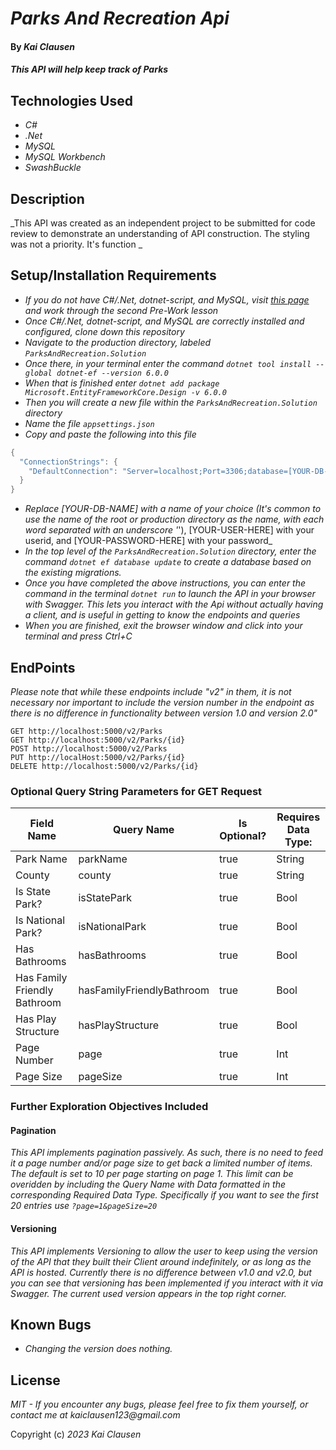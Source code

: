 # _Parks And Recreation Api_

#### By _**Kai Clausen**_

#### _This API will help keep track of Parks_

## Technologies Used

* _C#_
* _.Net_
* _MySQL_
* _MySQL Workbench_
* _SwashBuckle_

## Description

_This API was created as an independent project to be submitted for code review to demonstrate an understanding of API construction. The styling was not a priority. It's function _

## Setup/Installation Requirements

* _If you do not have C#/.Net, dotnet-script, and MySQL, visit [this page](https://www.learnhowtoprogram.com/c-and-net) and work through the second Pre-Work lesson_
* _Once C#/.Net, dotnet-script, and MySQL are correctly installed and configured, clone down this repository_
* _Navigate to the production directory, labeled ```ParksAndRecreation.Solution```_
* _Once there, in your terminal enter the command ```dotnet tool install --global dotnet-ef --version 6.0.0```_
* _When that is finished enter ```dotnet add package Microsoft.EntityFrameworkCore.Design -v 6.0.0```_
* _Then you will create a new file within the ```ParksAndRecreation.Solution``` directory_
* _Name the file ```appsettings.json```_
* _Copy and paste the following into this file_

```cs
{
  "ConnectionStrings": {
    "DefaultConnection": "Server=localhost;Port=3306;database=[YOUR-DB-NAME];uid=[YOUR-USER-HERE];pwd=[YOUR-PASSWORD-HERE];"
  }
}
```

* _Replace [YOUR-DB-NAME] with a name of your choice (It's common to use the name of the root or production directory as the name, with each word separated with an underscore '_'), [YOUR-USER-HERE] with your userid, and [YOUR-PASSWORD-HERE] with your password_
* _In the top level of the ```ParksAndRecreation.Solution``` directory, enter the command ```dotnet ef database update``` to create a database based on the existing migrations._
* _Once you have completed the above instructions, you can enter the command in the terminal ```dotnet run``` to launch the API in your browser with Swagger. This lets you interact with the Api without actually having a client, and is useful in getting to know the endpoints and queries_
* _When you are finished, exit the browser window and click into your terminal and press Ctrl+C_

## EndPoints

_Please note that while these endpoints include "v2" in them, it is not necessary nor important to include the version number in the endpoint as there is no difference in functionality between version 1.0 and version 2.0"_
```
GET http://localhost:5000/v2/Parks
GET http://localhost:5000/v2/Parks/{id}
POST http://localhost:5000/v2/Parks
PUT http://localHost:5000/v2/Parks/{id}
DELETE http://localhost:5000/v2/Parks/{id}
```

### Optional Query String Parameters for GET Request

|Field Name                      |Query Name                     | Is Optional?                |Requires Data Type:   |
|--------------------------------|-------------------------------|-----------------------------|----------------------|
|Park Name                       |parkName                       |true                         |String                |
|County                          |county                         |true                         |String                |
|Is State Park?                  |isStatePark                    |true                         |Bool                  |
|Is National Park?               |isNationalPark                 |true                         |Bool                  |
|Has Bathrooms                   |hasBathrooms                   |true                         |Bool                  |
|Has Family Friendly Bathroom    |hasFamilyFriendlyBathroom      |true                         |Bool                  |
|Has Play Structure              |hasPlayStructure               |true                         |Bool                  |
|Page Number                     |page                           |true                         |Int                   |
|Page Size                       |pageSize                       |true                         |Int                   |

### Further Exploration Objectives Included

#### Pagination

_This API implements pagination passively. As such, there is no need to feed it a page number and/or page size to get back a limited number of items. The default is set to 10 per page starting on page 1. This limit can be overidden by including the Query Name with Data formatted in the corresponding Required Data Type. Specifically if you want to see the first 20 entries use ```?page=1&pageSize=20```_

#### Versioning

_This API implements Versioning to allow the user to keep using the version of the API that they built their Client around indefinitely, or as long as the API is hosted. Currently there is no difference between v1.0 and v2.0, but you can see that versioning has been implemented if you interact with it via Swagger. The current used version appears in the top right corner._

## Known Bugs

* _Changing the version does nothing._

## License

_MIT - If you encounter any bugs, please feel free to fix them yourself, or contact me at kaiclausen123@gmail.com_

Copyright (c) _2023_ _Kai Clausen_